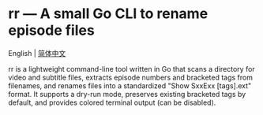 # rr — A small Go CLI to rename episode files

English | [简体中文](./README_zh.md)

rr is a lightweight command-line tool written in Go that scans a directory for video and subtitle files, extracts episode numbers and bracketed tags from filenames, and renames files into a standardized "Show SxxExx [tags].ext" format. It supports a dry-run mode, preserves existing bracketed tags by default, and provides colored terminal output (can be disabled).
